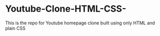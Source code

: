 # Youtube-Clone-HTML-CSS-
This is the repo for Youtube homepage clone built using only HTML and plain CSS
